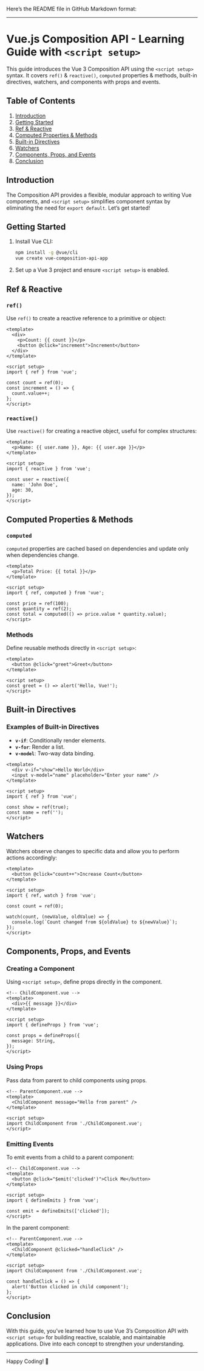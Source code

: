 Here’s the README file in GitHub Markdown format:

---

# Vue.js Composition API - Learning Guide with `<script setup>`

This guide introduces the Vue 3 Composition API using the `<script setup>` syntax. It covers `ref()` & `reactive()`, `computed` properties & methods, built-in directives, watchers, and components with props and events.

## Table of Contents

1. [Introduction](#introduction)
2. [Getting Started](#getting-started)
3. [Ref & Reactive](#ref--reactive)
4. [Computed Properties & Methods](#computed-properties--methods)
5. [Built-in Directives](#built-in-directives)
6. [Watchers](#watchers)
7. [Components, Props, and Events](#components-props-and-events)
8. [Conclusion](#conclusion)

## Introduction

The Composition API provides a flexible, modular approach to writing Vue components, and `<script setup>` simplifies component syntax by eliminating the need for `export default`. Let’s get started!

## Getting Started

1. Install Vue CLI:
   ```bash
   npm install -g @vue/cli
   vue create vue-composition-api-app
   ```

2. Set up a Vue 3 project and ensure `<script setup>` is enabled.

## Ref & Reactive

### `ref()`

Use `ref()` to create a reactive reference to a primitive or object:

```vue
<template>
  <div>
    <p>Count: {{ count }}</p>
    <button @click="increment">Increment</button>
  </div>
</template>

<script setup>
import { ref } from 'vue';

const count = ref(0);
const increment = () => {
  count.value++;
};
</script>
```

### `reactive()`

Use `reactive()` for creating a reactive object, useful for complex structures:

```vue
<template>
  <p>Name: {{ user.name }}, Age: {{ user.age }}</p>
</template>

<script setup>
import { reactive } from 'vue';

const user = reactive({
  name: 'John Doe',
  age: 30,
});
</script>
```

## Computed Properties & Methods

### `computed`

`computed` properties are cached based on dependencies and update only when dependencies change.

```vue
<template>
  <p>Total Price: {{ total }}</p>
</template>

<script setup>
import { ref, computed } from 'vue';

const price = ref(100);
const quantity = ref(2);
const total = computed(() => price.value * quantity.value);
</script>
```

### Methods

Define reusable methods directly in `<script setup>`:

```vue
<template>
  <button @click="greet">Greet</button>
</template>

<script setup>
const greet = () => alert('Hello, Vue!');
</script>
```

## Built-in Directives

### Examples of Built-in Directives

- **`v-if`**: Conditionally render elements.
- **`v-for`**: Render a list.
- **`v-model`**: Two-way data binding.

```vue
<template>
  <div v-if="show">Hello World</div>
  <input v-model="name" placeholder="Enter your name" />
</template>

<script setup>
import { ref } from 'vue';

const show = ref(true);
const name = ref('');
</script>
```

## Watchers

Watchers observe changes to specific data and allow you to perform actions accordingly:

```vue
<template>
  <button @click="count++">Increase Count</button>
</template>

<script setup>
import { ref, watch } from 'vue';

const count = ref(0);

watch(count, (newValue, oldValue) => {
  console.log(`Count changed from ${oldValue} to ${newValue}`);
});
</script>
```

## Components, Props, and Events

### Creating a Component

Using `<script setup>`, define props directly in the component.

```vue
<!-- ChildComponent.vue -->
<template>
  <div>{{ message }}</div>
</template>

<script setup>
import { defineProps } from 'vue';

const props = defineProps({
  message: String,
});
</script>
```

### Using Props

Pass data from parent to child components using props.

```vue
<!-- ParentComponent.vue -->
<template>
  <ChildComponent message="Hello from parent" />
</template>

<script setup>
import ChildComponent from './ChildComponent.vue';
</script>
```

### Emitting Events

To emit events from a child to a parent component:

```vue
<!-- ChildComponent.vue -->
<template>
  <button @click="$emit('clicked')">Click Me</button>
</template>

<script setup>
import { defineEmits } from 'vue';

const emit = defineEmits(['clicked']);
</script>
```

In the parent component:

```vue
<!-- ParentComponent.vue -->
<template>
  <ChildComponent @clicked="handleClick" />
</template>

<script setup>
import ChildComponent from './ChildComponent.vue';

const handleClick = () => {
  alert('Button clicked in child component');
};
</script>
```

## Conclusion

With this guide, you’ve learned how to use Vue 3’s Composition API with `<script setup>` for building reactive, scalable, and maintainable applications. Dive into each concept to strengthen your understanding.

--- 

Happy Coding! 🎉